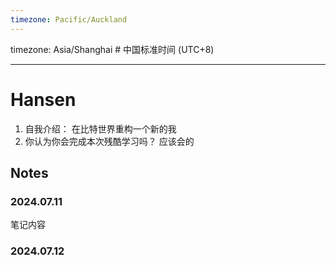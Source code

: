 ```yaml
---
timezone: Pacific/Auckland
---
```

timezone: Asia/Shanghai # 中国标准时间 (UTC+8)

---

# Hansen

1. 自我介绍： 在比特世界重构一个新的我
2. 你认为你会完成本次残酷学习吗？  应该会的

## Notes

<!-- Content_START -->

### 2024.07.11

笔记内容

### 2024.07.12

<!-- Content_END -->
